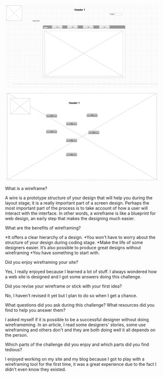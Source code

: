 ![Wire Frame](imgs/wireframe-index.png)

![Wire Frame Blog](imgs/wireframe-blog-index.png)


What is a wireframe?

A wire is a prototype structure of your design that will help you during the layout stage; it is a really important part of a screen design. Perhaps the most important part of the process is to take account of how a user will interact with the interface. In other words, a wireframe is like a blueprint for web design, an early step that makes the designing much easier. 

What are the benefits of wireframing?

*It offers a clear hierarchy of a design.
*You won't have to worry about the structure of your design during coding stage.
*Make the life of some designers easier. It’s also possible to produce great designs without wireframing
*You have something to start with.

Did you enjoy wireframing your site?

Yes, I really enjoyed because I learned a lot of stuff. I always wondered how a web site is designed and I got some answers doing this challenge.

Did you revise your wireframe or stick with your first idea?

No, I haven't revised it yet but I plan to do so when I get a chance.

What questions did you ask during this challenge? What resources did you find to help you answer them?

I asked myself if it is possible to be a successful designer without doing wireframeming. In an article, I read some designers' stories, some use wireframing and others don't and they are both doing well it all depends on the person.

Which parts of the challenge did you enjoy and which parts did you find tedious?

I enjoyed working on my site and my blog because I got to play with a wireframing tool for the first time, it was a great experience due to the fact I didn't even know they existed. 

